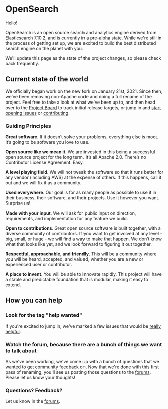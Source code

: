 # OpenSearch

Hello!

OpenSearch is an open source search and analytics engine derived from Elasticsearch 7.10.2, and is currently in a pre-alpha state. While we're still in the process of getting set up, we are excited to build the best distributed search engine on the planet with you.

We'll update this page as the state of the project changes, so please check back frequently.

## Current state of the world
We officially began work on the new fork on January 21st, 2021.  Since then, we've been removing non-Apache code and doing a full rename of the project. Feel free to take a look at what we've been up to, and then head over to the [Project Board](https://github.com/opensearch-project/OpenSearch/projects) to track initial release targets, or jump in and [start opening issues](https://github.com/opensearch-project/OpenSearch/issues/new/choose) or [contributing](https://github.com/opensearch-project/OpenSearch/blob/main/CONTRIBUTING.md).

### Guiding Principles

**Great software**. If it doesn’t solve your problems, everything else is moot. It’s going to be software you love to use.

**Open source like we mean it**. We are invested in this being a successful open source project for the long term. It’s all Apache 2.0. There’s no Contributor License Agreement. Easy.

**A level playing field**. We will not tweak the software so that it runs better for any vendor (including AWS) at the expense of others. If this happens, call it out and we will fix it as a community.

**Used everywhere**. Our goal is for as many people as possible to use it in their business, their software, and their projects. Use it however you want. Surprise us!

**Made with your input**. We will ask for public input on direction, requirements, and implementation for any feature we build.

**Open to contributions**. Great open source software is built together, with a diverse community of contributors. If you want to get involved at any level - big, small, or huge - we will find a way to make that happen. We don’t know what that looks like yet, and we look forward to figuring it out together.

**Respectful, approachable, and friendly**. This will be a community where you will be heard, accepted, and valued, whether you are a new or experienced user or contributor.

**A place to invent**. You will be able to innovate rapidly. This project will have a stable and predictable foundation that is modular, making it easy to extend.

## How you can help

### Look for the tag "help wanted"

If you're excited to jump in, we've marked a few issues that would be [really helpful](https://github.com/opensearch-project/OpenSearch/issues?q=is%3Aissue+is%3Aopen+label%3A%22help+wanted%22).

### Watch the forum, because there are a bunch of things we want to talk about
As we've been working, we've come up with a bunch of questions that we wanted to get community feedback on.  Now that we're done with this first pass of renaming, you'll see us posting those questions to the [forums](https://discuss.opendistrocommunity.dev/).  Please let us know your thoughts!

### Questions?  Feedback?

Let us know in the [forums](https://discuss.opendistrocommunity.dev/).
